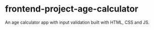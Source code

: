 # frontend-project-age-calculator
 An age calculator app with input validation built with HTML, CSS and JS.
